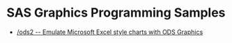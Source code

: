 # SAS Graphics Programming Samples

* [/ods2 -- Emulate Microsoft Excel style charts with ODS Graphics](ods2)
